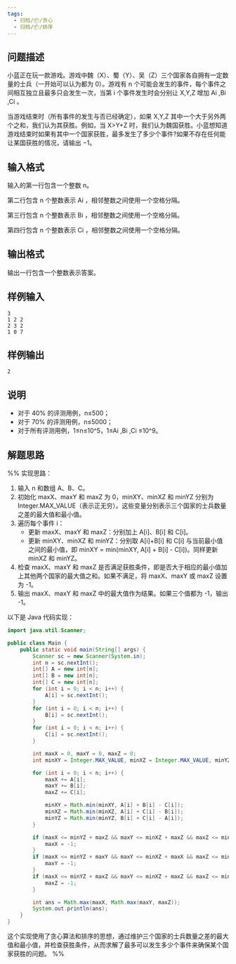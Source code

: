 ```yaml
---
tags:
  - 归档/📦/贪心
  - 归档/📦/排序
---
```


## 问题描述

小蓝正在玩一款游戏。游戏中魏（X）、蜀（Y）、吴（Z）三个国家各自拥有一定数量的士兵（一开始可以认为都为 0）。游戏有 n 个可能会发生的事件，每个事件之间相互独立且最多只会发生一次，当第 i 个事件发生时会分别让 X,Y,Z 增加 Ai​ ,Bi​ ,Ci​ 。

当游戏结束时（所有事件的发生与否已经确定），如果 X,Y,Z 其中一个大于另外两个之和，我们认为其获胜。例如，当 X>Y+Z 时，我们认为魏国获胜。小蓝想知道游戏结束时如果有其中一个国家获胜，最多发生了多少个事件?如果不存在任何能让某国获胜的情况，请输出 −1。

## 输入格式

输入的第一行包含一个整数 n。

第二行包含 n 个整数表示 Ai​ ，相邻整数之间使用一个空格分隔。

第三行包含 n 个整数表示 Bi​ ，相邻整数之间使用一个空格分隔。

第四行包含 n 个整数表示 Ci​ ，相邻整数之间使用一个空格分隔。

## 输出格式

输出一行包含一个整数表示答案。

## 样例输入

```
3
1 2 2
2 3 2
1 0 7
```

## 样例输出

```
2
```

## 说明

- 对于 40% 的评测用例，n≤500；
- 对于 70% 的评测用例，n≤5000；
- 对于所有评测用例，1≤n≤10^5，1≤Ai​ ,Bi​ ,Ci​ ≤10^9。

## 解题思路

%% 实现思路：

1. 输入 n 和数组 A、B、C。
2. 初始化 maxX、maxY 和 maxZ 为 0，minXY、minXZ 和 minYZ 分别为 Integer.MAX_VALUE（表示正无穷）。这些变量分别表示三个国家的士兵数量之差的最大值和最小值。
3. 遍历每个事件 i：
   - 更新 maxX、maxY 和 maxZ：分别加上 A[i]、B[i] 和 C[i]。
   - 更新 minXY、minXZ 和 minYZ：分别取 A[i]+B[i] 和 C[i] 与当前最小值之间的最小值，即 minXY = min(minXY, A[i] + B[i] - C[i])。同样更新 minXZ 和 minYZ。
4. 检查 maxX、maxY 和 maxZ 是否满足获胜条件，即是否大于相应的最小值加上其他两个国家的最大值之和。如果不满足，将 maxX、maxY 或 maxZ 设置为 -1。
5. 输出 maxX、maxY 和 maxZ 中的最大值作为结果。如果三个值都为 -1，输出 -1。

以下是 Java 代码实现：

```java
import java.util.Scanner;

public class Main {
    public static void main(String[] args) {
        Scanner sc = new Scanner(System.in);
        int n = sc.nextInt();
        int[] A = new int[n];
        int[] B = new int[n];
        int[] C = new int[n];
        for (int i = 0; i < n; i++) {
            A[i] = sc.nextInt();
        }
        for (int i = 0; i < n; i++) {
            B[i] = sc.nextInt();
        }
        for (int i = 0; i < n; i++) {
            C[i] = sc.nextInt();
        }

        int maxX = 0, maxY = 0, maxZ = 0;
        int minXY = Integer.MAX_VALUE, minXZ = Integer.MAX_VALUE, minYZ = Integer.MAX_VALUE;

        for (int i = 0; i < n; i++) {
            maxX += A[i];
            maxY += B[i];
            maxZ += C[i];

            minXY = Math.min(minXY, A[i] + B[i] - C[i]);
            minXZ = Math.min(minXZ, A[i] + C[i] - B[i]);
            minYZ = Math.min(minYZ, B[i] + C[i] - A[i]);
        }

        if (maxX <= minYZ + maxZ && maxY <= minXZ + maxZ && maxZ <= minXY + maxX) {
            maxX = -1;
        }
        if (maxX <= minYZ + maxY && maxY <= minXZ + maxX && maxZ <= minXY + maxY) {
            maxY = -1;
        }
        if (maxX <= minYZ + maxZ && maxY <= minXZ + maxZ && maxZ <= minXY + maxX) {
            maxZ = -1;
        }

        int ans = Math.max(maxX, Math.max(maxY, maxZ));
        System.out.println(ans);
    }
}
```

这个实现使用了贪心算法和排序的思想，通过维护三个国家的士兵数量之差的最大值和最小值，并检查获胜条件，从而求解了最多可以发生多少个事件来确保某个国家获胜的问题。 %%
